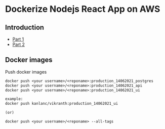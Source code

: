 # Dockerize Nodejs React App on AWS

## Introduction

- [Part 1](https://itnext.io/dockerize-a-react-nodejs-app-and-deploy-in-aws-ec2-the-startup-way-part-1-b398d71c384b)
- [Part 2](https://itnext.io/dockerize-a-react-nodejs-app-and-deploy-in-aws-ec2-the-startup-way-part-2-303921149faf)

## Docker images

Push docker images

```dockerfile
docker push <your username>/<reponame>:production_14062021_postgres
docker push <your username>/<reponame>:production_14062021_api
docker push <your username>/<reponame>:production_14062021_ui

example:
docker push kanlanc/vikranth:production_14062021_ui

(or)

docker push <your username>/<reponame> --all-tags
```